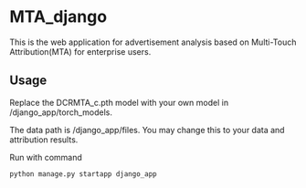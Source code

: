 # MTA_django
This is the web application for advertisement analysis based on Multi-Touch Attribution(MTA) for enterprise users.



## Usage

Replace the DCRMTA_c.pth model with your own model in /django_app/torch_models.

The data path is /django_app/files. You may change this to your data and attribution results.

Run with command
```
python manage.py startapp django_app
```
